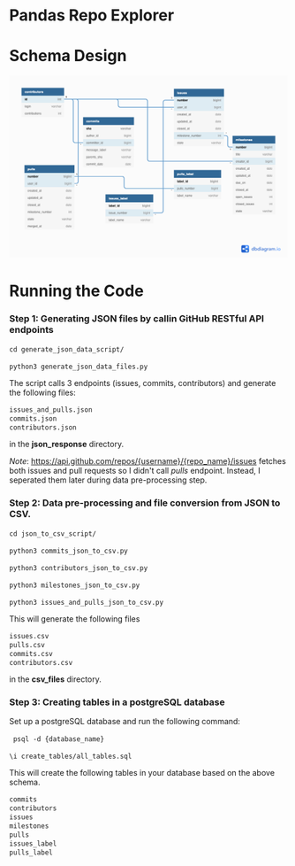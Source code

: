 # Pandas Repo Explorer



# Schema Design

![GitHub Repo Schema Design](schema_diagram/github_repo_schema_diagram.png)


# Running the Code

### **Step 1:** Generating JSON files by callin GitHub RESTful API endpoints
```cd generate_json_data_script/ ```

```python3 generate_json_data_files.py ```

The script calls 3 endpoints (issues, commits, contributors) and generate the following files:
```
issues_and_pulls.json
commits.json
contributors.json
```
in the **json_response** directory.

*Note*: https://api.github.com/repos/{username}/{repo_name}/issues  fetches both issues and pull requests so I didn't call *pulls* endpoint. Instead, I seperated them later during data pre-processing step.

### **Step 2:**  Data pre-processing and file conversion from JSON to CSV.

``` cd json_to_csv_script/ ```

```python3 commits_json_to_csv.py```

```python3 contributors_json_to_csv.py```

```python3 milestones_json_to_csv.py```

```python3 issues_and_pulls_json_to_csv.py```

This will generate the following files
```
issues.csv
pulls.csv
commits.csv
contributors.csv
```
in the **csv_files** directory.

### **Step 3:** Creating tables in a postgreSQL database 

Set up a postgreSQL database and run the following command:

``` psql -d {database_name}```

```\i create_tables/all_tables.sql```

This will create the following tables in your database based on the above schema.
```
commits
contributors
issues
milestones
pulls
issues_label
pulls_label
```





